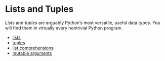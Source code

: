 # Lists and Tuples

_Lists_ and _tuples_ are arguably Python’s most versatile, useful data types. You will find them in virtually every nontrivial Python program.

- [lists](lists.md)
- [tuples](tuples.md)
- [list comprehensions](list_comprehensions.md)
- [mutable arguments](mutable_arguments.md)
